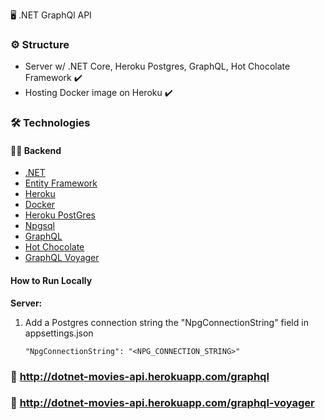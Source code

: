 
🖥  .NET GraphQl API

### ⚙️  Structure

-  	Server w/ .NET Core, Heroku Postgres, GraphQL, Hot Chocolate Framework  ✔️
- Hosting Docker image on Heroku ✔️

### 🛠  Technologies

#### 👨‍💻 Backend
-  	[.NET](https://dotnet.microsoft.com/download/dotnet/5.0)
 - [Entity Framework](https://docs.microsoft.com/pt-br/ef/core/)
 - [Heroku](https://www.heroku.com/)
 - [Docker](https://www.heroku.com/postgres)
-  [Heroku PostGres](https://www.heroku.com/postgres)
-  [Npgsql](https://www.npgsql.org/)
- [GraphQL](https://graphql.org/)
- [Hot Chocolate](https://chillicream.com/docs/hotchocolate/get-started)
- [GraphQL Voyager](https://apis.guru/graphql-voyager/)

#### How to Run Locally
    
**Server:** 

 1. Add a Postgres connection string the "NpgConnectionString" field in appsettings.json
    
        "NpgConnectionString": "<NPG_CONNECTION_STRING>"

### 🚀 http://dotnet-movies-api.herokuapp.com/graphql
### 🚀  http://dotnet-movies-api.herokuapp.com/graphql-voyager
				


         

 
